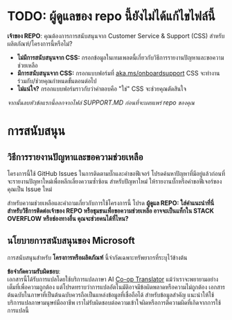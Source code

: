 <!--
CO_OP_TRANSLATOR_METADATA:
{
  "original_hash": "b7244261ee19497082edf33bcce64717",
  "translation_date": "2025-05-17T05:48:48+00:00",
  "source_file": "SUPPORT.md",
  "language_code": "th"
}
-->
# TODO: ผู้ดูแลของ repo นี้ยังไม่ได้แก้ไขไฟล์นี้

**เจ้าของ REPO**: คุณต้องการการสนับสนุนจาก Customer Service & Support (CSS) สำหรับผลิตภัณฑ์/โครงการนี้หรือไม่?

- **ไม่มีการสนับสนุนจาก CSS:** กรอกข้อมูลในเทมเพลตนี้เกี่ยวกับวิธีการรายงานปัญหาและขอความช่วยเหลือ
- **มีการสนับสนุนจาก CSS:** กรอกแบบฟอร์มที่ [aka.ms/onboardsupport](https://aka.ms/onboardsupport) CSS จะทำงานร่วมกับ/ช่วยคุณกำหนดขั้นตอนต่อไป
- **ไม่แน่ใจ?** กรอกแบบฟอร์มราวกับว่าคำตอบคือ "ใช่" CSS จะช่วยคุณตัดสินใจ

*จากนั้นลบหัวข้อแรกนี้ออกจากไฟล์ SUPPORT.MD ก่อนที่จะเผยแพร่ repo ของคุณ*

# การสนับสนุน

## วิธีการรายงานปัญหาและขอความช่วยเหลือ

โครงการนี้ใช้ GitHub Issues ในการติดตามบั๊กและคำขอฟีเจอร์ โปรดค้นหาปัญหาที่มีอยู่แล้วก่อนที่จะรายงานปัญหาใหม่เพื่อหลีกเลี่ยงความซ้ำซ้อน สำหรับปัญหาใหม่ ให้รายงานบั๊กหรือคำขอฟีเจอร์ของคุณเป็น Issue ใหม่

สำหรับความช่วยเหลือและคำถามเกี่ยวกับการใช้โครงการนี้ โปรด **ผู้ดูแล REPO: ใส่คำแนะนำที่นี่สำหรับวิธีการติดต่อเจ้าของ REPO หรือชุมชนเพื่อขอความช่วยเหลือ อาจจะเป็นแท็กใน STACK OVERFLOW หรือช่องทางอื่น คุณจะช่วยคนได้ที่ไหน?**

## นโยบายการสนับสนุนของ Microsoft

การสนับสนุนสำหรับ **โครงการหรือผลิตภัณฑ์** นี้จำกัดเฉพาะทรัพยากรที่ระบุไว้ข้างต้น

**ข้อจำกัดความรับผิดชอบ**:  
เอกสารนี้ได้รับการแปลโดยใช้บริการแปลภาษา AI [Co-op Translator](https://github.com/Azure/co-op-translator) แม้ว่าเราจะพยายามอย่างเต็มที่เพื่อความถูกต้อง แต่โปรดทราบว่าการแปลอัตโนมัติอาจมีข้อผิดพลาดหรือความไม่ถูกต้อง เอกสารต้นฉบับในภาษาที่เป็นต้นฉบับควรถือเป็นแหล่งข้อมูลที่เชื่อถือได้ สำหรับข้อมูลสำคัญ แนะนำให้ใช้บริการแปลภาษามนุษย์มืออาชีพ เราไม่รับผิดชอบต่อความเข้าใจผิดหรือการตีความผิดที่เกิดจากการใช้การแปลนี้